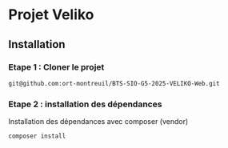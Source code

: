 # Projet Veliko

## Installation

### Etape 1 : Cloner le projet

```bash
git@github.com:ort-montreuil/BTS-SIO-G5-2025-VELIKO-Web.git
```

### Etape 2 : installation des dépendances 

Installation des dépendances avec composer (vendor)
```
composer install
```

